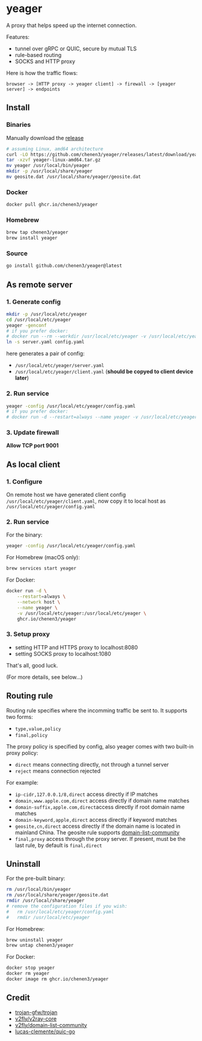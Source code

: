 # yeager

A proxy that helps speed up the internet connection.

Features:
- tunnel over gRPC or QUIC, secure by mutual TLS
- rule-based routing
- SOCKS and HTTP proxy

Here is how the traffic flows:

```
browser -> [HTTP proxy -> yeager client] -> firewall -> [yeager server] -> endpoints
```

## Install

### Binaries
Manually download the [release](https://github.com/chenen3/yeager/releases)
```sh
# assuming Linux, amd64 architecture
curl -LO https://github.com/chenen3/yeager/releases/latest/download/yeager-linux-amd64.tar.gz
tar -xzvf yeager-linux-amd64.tar.gz
mv yeager /usr/local/bin/yeager
mkdir -p /usr/local/share/yeager
mv geosite.dat /usr/local/share/yeager/geosite.dat
```

### Docker
```sh
docker pull ghcr.io/chenen3/yeager
```

### Homebrew
```sh
brew tap chenen3/yeager
brew install yeager
```

### Source
```sh
go install github.com/chenen3/yeager@latest
```

## As remote server

### 1. Generate config

```sh
mkdir -p /usr/local/etc/yeager
cd /usr/local/etc/yeager
yeager -genconf
# if you prefer docker:
# docker run --rm --workdir /usr/local/etc/yeager -v /usr/local/etc/yeager:/usr/local/etc/yeager ghcr.io/chenen3/yeager yeager -genconf
ln -s server.yaml config.yaml
```

here generates a pair of config:
- `/usr/local/etc/yeager/server.yaml`
- `/usr/local/etc/yeager/client.yaml` (**should be copyed to client device later**)

### 2. Run service

```sh
yeager -config /usr/local/etc/yeager/config.yaml
# if you prefer docker:
# docker run -d --restart=always --name yeager -v /usr/local/etc/yeager:/usr/local/etc/yeager -p 9001:9001 ghcr.io/chenen3/yeager
```

### 3. Update firewall
**Allow TCP port 9001**

## As local client

### 1. Configure

On remote host we have generated client config `/usr/local/etc/yeager/client.yaml`, now copy it to local host as `/usr/local/etc/yeager/config.yaml`

### 2. Run service

For the binary:
```sh
yeager -config /usr/local/etc/yeager/config.yaml
```

For Homebrew (macOS only):
```sh
brew services start yeager
```

For Docker:
```sh
docker run -d \
    --restart=always \
    --network host \
    --name yeager \
    -v /usr/local/etc/yeager:/usr/local/etc/yeager \
    ghcr.io/chenen3/yeager
```

### 3. Setup proxy
- setting HTTP and HTTPS proxy to localhost:8080
- setting SOCKS proxy to localhost:1080

That's all, good luck.

(For more details, see below...)

## Routing rule

Routing rule specifies where the incomming traffic be sent to. It supports two forms:
- `type,value,policy`
- `final,policy`

The proxy policy is specified by config, also yeager comes with two built-in proxy policy:

- `direct` means connecting directly, not through a tunnel server
- `reject` means connection rejected

For example:

- `ip-cidr,127.0.0.1/8,direct` access directly if IP matches
- `domain,www.apple.com,direct` access directly if domain name matches
- `domain-suffix,apple.com,direct`access directly if root domain name matches
- `domain-keyword,apple,direct` access directly if keyword matches
- `geosite,cn,direct` access directly if the domain name is located in mainland China. The geosite rule supports [domain-list-community](https://github.com/v2fly/domain-list-community)
- `final,proxy` access through the proxy server. If present, must be the last rule, by default is `final,direct`

## Uninstall

For the pre-built binary:

```sh
rm /usr/local/bin/yeager
rm /usr/local/share/yeager/geosite.dat
rmdir /usr/local/share/yeager
# remove the configuration files if you wish:
#   rm /usr/local/etc/yeager/config.yaml
#   rmdir /usr/local/etc/yeager
```

For Homebrew:

```sh
brew uninstall yeager
brew untap chenen3/yeager
```

For Docker:

```sh
docker stop yeager
docker rm yeager
docker image rm ghcr.io/chenen3/yeager
```

## Credit

- [trojan-gfw/trojan](https://github.com/trojan-gfw/trojan)
- [v2fly/v2ray-core](https://github.com/v2fly/v2ray-core)
- [v2fly/domain-list-community](https://github.com/v2fly/domain-list-community)
- [lucas-clemente/quic-go](https://github.com/lucas-clemente/quic-go)
